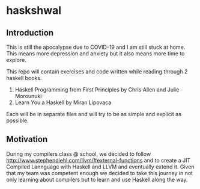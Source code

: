 # haskshwal

## Introduction

This is still the apocalypse due to COVID-19 and I am still stuck at home. This means more depression and anxiety but it also means more time to explore.

This repo will contain exercises and code written while reading through 2 haskell books.
1. Haskell Programming from First Principles by Chris Allen and Julie Morounuki
2. Learn You a Haskell by Miran Lipovaca

Each will be in separate files and will try to be as simple and explicit as possible.

## Motivation

During my compilers class @ school, we decided to follow http://www.stephendiehl.com/llvm/#external-functions and to create a JIT Compiled Lannguage with Haskell and LLVM and eventually extend it. 
Given that my team was competent enough we decided to take this journey in not only learning about compilers but to learn and use Haskell along the way.
